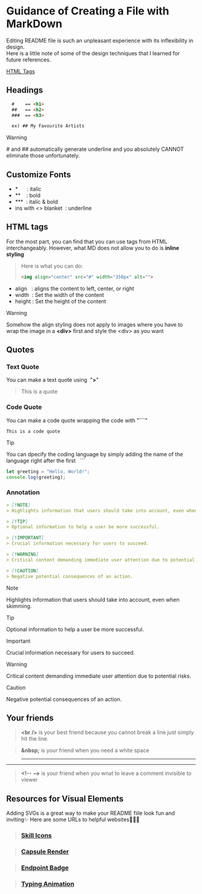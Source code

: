# Guidance of Creating a File with MarkDown

Editing README file is such an unpleasant experience with its inflexibility in design.<br />
Here is a little note of some of the design techniques that I learned for future references.

[HTML Tags](#html-tage)
## Headings
```md
  #    == <h1>
  ##   == <h2>
  ###  == <h3>

  ex) ## My Favourite Artists
```
>[!warning]
>\# and \## automatically generate underline and you absolutely CANNOT eliminate those unfortunately.

## Customize Fonts
<ul>
  <li> *&nbsp;&nbsp;&nbsp;&nbsp;&nbsp;&nbsp;: italic</li>
  <li> **&nbsp;&nbsp;&nbsp;&nbsp;: bold</li>
  <li> ***&nbsp;&nbsp;: italic & bold</li>
  <li> ins with <> blanket &nbsp;: underline</li>
</ul>

## HTML tags
For the most part, you can find that you can use tags from HTML interchangeably.
However, what MD does not allow you to do is **inline styling**

>Here is what you can do:
>```md
><img align="center" src="#" width="350px" alt="">
>```
<ul>
  <li> align&nbsp;&nbsp;&nbsp;: aligns the content to left, center, or right</li>
  <li> width&nbsp;&nbsp;: Set the width of the content</li>
  <li> height&nbsp;: Set the height of the content</li>
</ul>

>[!warning]
>Somehow the align styling does not apply to images where you have to wrap the image in a **\<div>** first and style the \<div> as you want

## Quotes
### Text Quote
You can make a text quote using &nbsp;"**\>**"
> This is a quote

### Code Quote
You can make a code quote wrapping the code with "**\```**"
```
This is a code quote
```
>[!tip]
>You can dpecify the coding language by simply adding the name of the language right after the first &nbsp; ```
>```javascript
>let greeting = "Hello, World!";
>console.log(greeting);
>```

### Annotation
```md
> [!NOTE]  
> Highlights information that users should take into account, even when skimming.

> [!TIP]
> Optional information to help a user be more successful.

> [!IMPORTANT]  
> Crucial information necessary for users to succeed.

> [!WARNING]  
> Critical content demanding immediate user attention due to potential risks.

> [!CAUTION]
> Negative potential consequences of an action.
```

> [!NOTE]  
> Highlights information that users should take into account, even when skimming.

> [!TIP]
> Optional information to help a user be more successful.

> [!IMPORTANT]  
> Crucial information necessary for users to succeed.

> [!WARNING]  
> Critical content demanding immediate user attention due to potential risks.

> [!CAUTION]
> Negative potential consequences of an action.


## Your friends
>**\<br />** is your best friend because you cannot break a line just simply hit the line.

>**\&nbsp;** is your friend when you need a white space

> <hr>
<hr>


>**\<!-- -->** is your friend when you wnat to leave a comment invisible to viewer

## Resources for Visual Elements
Adding SVGs is a great way to make your README fiile look fun and inviting✨ Here are some URLs to helpful websites🧑‍💻🦋

>### <a href="https://skillicons.dev">Skill Icons</a>

>### <a href="https://capsule-render.vercel.app">Capsule Render</a>

>### <a href="https://shields.io/badges/endpoint-badge">Endpoint Badge</a>

>### <a href="https://readme-typing-svg.herokuapp.com">Typing Animation</a>



